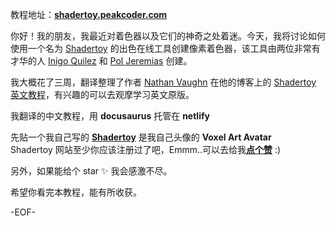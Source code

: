 教程地址：[**shadertoy.peakcoder.com**](https://shadertoy.peakcoder.com)

你好！我的朋友，我最近对着色器以及它们的神奇之处着迷。今天，我将讨论如何使用一个名为 [Shadertoy](https://www.shadertoy.com/) 的出色在线工具创建像素着色器，该工具由两位非常有才华的人 [Inigo Quilez](https://www.iquilezles.org/) 和 [Pol Jeremias](http://www.poljeremias.com/) 创建。

我大概花了三周，翻译整理了作者 [Nathan Vaughn](https://inspirnathan.com/about) 在他的博客上的 [Shadertoy 英文教程](https://inspirnathan.com/posts/47-shadertoy-tutorial-part-1)，有兴趣的可以去观摩学习英文原版。

我翻译的中文教程，用 **docusaurus** 托管在 **netlify**     

先贴一个我自己写的 [**Shadertoy**](https://www.shadertoy.com/view/XX3cDr) 是我自己头像的 **Voxel Art Avatar**      
Shadertoy 网站至少你应该注册过了吧，Emmm..可以去给我[**点个赞**](https://www.shadertoy.com/view/XX3cDr) :)


另外，如果能给个 star ✨ 我会感激不尽。

希望你看完本教程，能有所收获。

-EOF-
